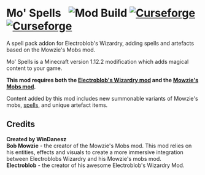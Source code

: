 
# Mo' Spells &nbsp; ![Mod Build](https://github.com/WinDanesz/MoSpells/workflows/Mod%20Build/badge.svg) [![Curseforge](http://cf.way2muchnoise.eu/full_mo-spells_downloads.svg)](https://www.curseforge.com/minecraft/mc-mods/mo-spells) [![Curseforge](http://cf.way2muchnoise.eu/versions/For%20MC_mo-spells_all.svg)](http://www.curseforge.com/minecraft/mc-mods/mo-spells/files)
A spell pack addon for Electroblob's Wizardry, adding spells and artefacts based on the Mowzie's Mobs mod. 

Mo' Spells is a Minecraft version 1.12.2 modification which adds magical content to your game.

**This mod requires both the [Electroblob's Wizardry mod](https://www.curseforge.com/minecraft/mc-mods/electroblobs-wizardry) and the [Mowzie's Mobs mod](https://www.curseforge.com/minecraft/mc-mods/mowzies-mobs).**

Content added by this mod includes new summonable variants of Mowzie's mobs, [spells](https://github.com/Electroblob77/Wizardry/wiki/Spell-Book), and unique artefact items.

## Credits
<b>Created by WinDanesz</b><br>
<b>Bob Mowzie</b> - the creator of the Mowzie's Mobs mod. This mod relies on his entities, effects and visuals to create a more immersive integration between Electroblobs Wizardry and his Mowzie's mobs mod.<br>
<b>Electroblob</b> - the creator of his awesome Electroblob's Wizardry Mod.
